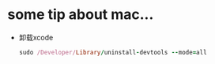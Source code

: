 # some tip about mac...

* 卸载xcode

    ```ruby
    sudo /Developer/Library/uninstall-devtools --mode=all
    ```

